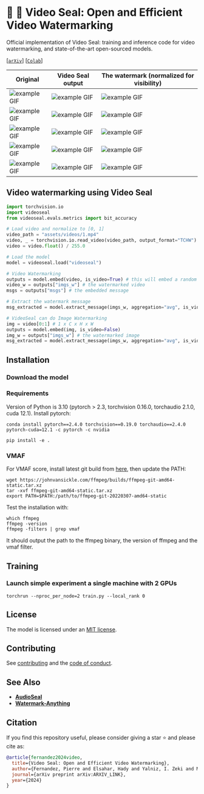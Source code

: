# :movie_camera: :seal: Video Seal: Open and Efficient Video Watermarking


Official implementation of Video Seal: training and inference code for video watermarking, and state-of-the-art open-sourced models.

<!-- Our approach leverages temporal watermark propagation, a novel technique that converts any image watermarking model into an efficient video watermarking model, eliminating the need to watermark every frame in a video. We also propose a multistage training regimen that includes image pre-training, hybrid post-training, and extractor fine-tuning, supplemented with a range of differentiable augmentations. This repository includes pre-trained models, training code, inference code, baselines of state-of-the-art image watermarking models adapted for video watermarking (including MBRS, TrustMark, and WAM), and evaluation tools, all released under the MIT license, allowing for free use, modification, and distribution of the code and models. -->

[[`arXiv`](https://arxiv.org/abs/ARXIV_LINK)]
[[`Colab`](https://colab.research.google.com/github/facebookresearch/videoseal/blob/main/notebooks/colab.ipynb)]


| Original | Video Seal output | The watermark (normalized for visibility)|
|---|---|---|
| <img src="./github/_README_/1.gif" alt="example GIF" style="max-width: 100%; height: auto;"> | <img src="./github/_README_/1_wmed.gif" alt="example GIF" style="max-width: 100%; height: auto;"> | <img src="./github/_README_/1_wm.gif" alt="example GIF" style="max-width: 100%; height: auto;"> |
| <img src="./github/_README_/2.gif" alt="example GIF" style="max-width: 100%; height: auto;"> | <img src="./github/_README_/2_wmed.gif" alt="example GIF" style="max-width: 100%; height: auto;"> | <img src="./github/_README_/2_wm.gif" alt="example GIF" style="max-width: 100%; height: auto;"> |
| <img src="./github/_README_/3.gif" alt="example GIF" style="max-width: 100%; height: auto;"> | <img src="./github/_README_/3_wmed.gif" alt="example GIF" style="max-width: 100%; height: auto;"> | <img src="./github/_README_/2_wm.gif" alt="example GIF" style="max-width: 100%; height: auto;"> |
| <img src="./github/_README_/4.gif" alt="example GIF" style="max-width: 100%; height: auto;"> | <img src="./github/_README_/4_wmed.gif" alt="example GIF" style="max-width: 100%; height: auto;"> | <img src="./github/_README_/4_wm.gif" alt="example GIF" style="max-width: 100%; height: auto;"> |
| <img src="./github/_README_/5.gif" alt="example GIF" style="max-width: 100%; height: auto;"> | <img src="./github/_README_/5_wmed.gif" alt="example GIF" style="max-width: 100%; height: auto;"> | <img src="./github/_README_/5_wm.gif" alt="example GIF" style="max-width: 100%; height: auto;"> |


## Video watermarking using Video Seal  

```python
import torchvision.io
import videoseal
from videoseal.evals.metrics import bit_accuracy

# Load video and normalize to [0, 1]
video_path = "assets/videos/1.mp4"
video, _ = torchvision.io.read_video(video_path, output_format="TCHW")
video = video.float() / 255.0

# Load the model
model = videoseal.load("videoseal")

# Video Watermarking
outputs = model.embed(video, is_video=True) # this will embed a random msg
video_w = outputs["imgs_w"] # the watermarked video
msgs = outputs["msgs"] # the embedded message

# Extract the watermark message
msg_extracted = model.extract_message(imgs_w, aggregation="avg", is_video=True)

# VideoSeal can do Image Watermarking
img = video[0:1] # 1 x C x H x W
outputs = model.embed(img, is_video=False)
img_w = outputs["imgs_w"] # the watermarked image
msg_extracted = model.extract_message(imgs_w, aggregation="avg", is_video=False)
```



## Installation

### Download the model

### Requirements

Version of Python is 3.10 (pytorch > 2.3, torchvision 0.16.0, torchaudio 2.1.0, cuda 12.1).
Install pytorch:

```
conda install pytorch==2.4.0 torchvision==0.19.0 torchaudio==2.4.0 pytorch-cuda=12.1 -c pytorch -c nvidia

pip install -e . 
```

### VMAF

For VMAF score, install latest git build from [here](https://johnvansickle.com/ffmpeg/builds), then update the PATH:

```
wget https://johnvansickle.com/ffmpeg/builds/ffmpeg-git-amd64-static.tar.xz
tar -xvf ffmpeg-git-amd64-static.tar.xz 
export PATH=$PATH:/path/to/ffmpeg-git-20220307-amd64-static
```

Test the installation with:
```
which ffmpeg
ffmpeg -version
ffmpeg -filters | grep vmaf
```
It should output the path to the ffmpeg binary, the version of ffmpeg and the vmaf filter.




## Training


### Launch simple experiment a single machine with 2 GPUs 

```
torchrun --nproc_per_node=2 train.py --local_rank 0  
```





## License

The model is licensed under an [MIT license](LICENSE).

## Contributing

See [contributing](.github/CONTRIBUTING.md) and the [code of conduct](.github/CODE_OF_CONDUCT.md).

## See Also

- [**AudioSeal**](https://github.com/facebookresearch/audioseal)
- [**Watermark-Anything**](https://github.com/facebookresearch/watermark-anything/)

## Citation

If you find this repository useful, please consider giving a star :star: and please cite as:

```bibtex
@article{fernandez2024video,
  title={Video Seal: Open and Efficient Video Watermarking},
  author={Fernandez, Pierre and Elsahar, Hady and Yalniz, I. Zeki and Mourachko, Alexandre},
  journal={arXiv preprint arXiv:ARXIV_LINK},
  year={2024}
}